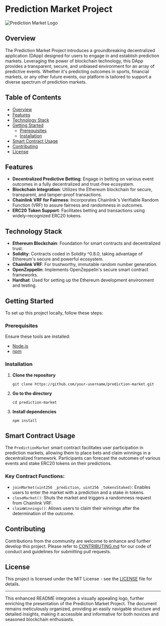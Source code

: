 # Prediction Market Project

![Prediction Market Logo](![theworldeater_Prediction_markets_Logo_3d_HD_Ruby_reflecting_da_d2549f73-85b0-47a2-9d3e-37edc1e5e85a](https://github.com/JohnDeveloperJ/Prediction-Market-Project/assets/143453887/90032a9c-2f42-4f30-98e3-d85146d9c946)
)

## Overview
The Prediction Market Project introduces a groundbreaking decentralized application (DApp) designed for users to engage in and establish prediction markets. Leveraging the power of blockchain technology, this DApp provides a transparent, secure, and unbiased environment for an array of predictive events. Whether it's predicting outcomes in sports, financial markets, or any other future events, our platform is tailored to support a diverse spectrum of prediction markets.

## Table of Contents
- [Overview](#overview)
- [Features](#features)
- [Technology Stack](#technology-stack)
- [Getting Started](#getting-started)
  - [Prerequisites](#prerequisites)
  - [Installation](#installation)
- [Smart Contract Usage](#smart-contract-usage)
- [Contributing](#contributing)
- [License](#license)

## Features
- **Decentralized Predictive Betting**: Engage in betting on various event outcomes in a fully decentralized and trust-free ecosystem.
- **Blockchain Integration**: Utilizes the Ethereum blockchain for secure, transparent, and tamper-proof transactions.
- **Chainlink VRF for Fairness**: Incorporates Chainlink's Verifiable Random Function (VRF) to assure fairness and randomness in outcomes.
- **ERC20 Token Support**: Facilitates betting and transactions using widely-recognized ERC20 tokens.

## Technology Stack
- **Ethereum Blockchain**: Foundation for smart contracts and decentralized trust.
- **Solidity**: Contracts coded in Solidity ^0.8.0, taking advantage of Ethereum's secure and powerful ecosystem.
- **Chainlink VRF**: For trustworthy, immutable random number generation.
- **OpenZeppelin**: Implements OpenZeppelin's secure smart contract frameworks.
- **Hardhat**: Used for setting up the Ethereum development environment and testing.

## Getting Started
To set up this project locally, follow these steps:

### Prerequisites
Ensure these tools are installed:
- [Node.js](https://nodejs.org/)
- [npm](https://npmjs.com/)

### Installation
1. **Clone the repository**
   ```shell
   git clone https://github.com/your-username/prediction-market.git
   ```
2. **Go to the directory**
   ```shell
   cd prediction-market
   ```
3. **Install dependencies**
   ```shell
   npm install
   ```

## Smart Contract Usage
The `PredictionMarket` smart contract facilitates user participation in prediction markets, allowing them to place bets and claim winnings in a decentralized framework. Participants can forecast the outcomes of various events and stake ERC20 tokens on their predictions.

### Key Contract Functions:
- `joinMarket(uint256 _prediction, uint256 _tokensStaked)`: Enables users to enter the market with a prediction and a stake in tokens.
- `closeMarket()`: Shuts the market and triggers a randomness request from Chainlink VRF.
- `claimWinnings()`: Allows users to claim their winnings after the determination of the outcome.

## Contributing
Contributions from the community are welcome to enhance and further develop this project. Please refer to [CONTRIBUTING.md](CONTRIBUTING.md) for our code of conduct and guidelines for submitting pull requests.

## License
This project is licensed under the MIT License - see the [LICENSE](LICENSE) file for details.

---

This enhanced README integrates a visually appealing logo, further enriching the presentation of the Prediction Market Project. The document remains meticulously organized, providing an easily navigable structure and detailed insights, making it accessible and informative for both novices and seasoned blockchain enthusiasts.

